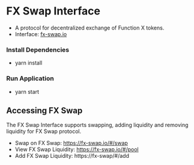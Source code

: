 # FX Swap Interface
- A protocol for decentralized exchange of Function X tokens.
- Interface: [fx-swap.io](https://fx-swap.io/)

### Install Dependencies
- yarn install

### Run Application
- yarn start

## Accessing FX Swap
The FX Swap Interface supports swapping, adding liquidity and removing liquidity for FX Swap protocol.

- Swap on FX Swap: https://fx-swap.io/#/swap
- View FX Swap Liquidity: https://fx-swap.io/#/pool
- Add FX Swap Liquidity: https://fx-swap/#/add
